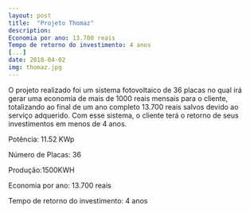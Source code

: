 ```yaml
---
layout: post
title:  "Projeto Thomaz"
description: 
Economia por ano: 13.700 reais
Tempo de retorno do investimento: 4 anos
[...]
date: 2018-04-02
img: thomaz.jpg
---
```


O projeto realizado foi um sistema fotovoltaico de 36 placas no qual irá gerar uma economia de mais de 1000 reais mensais para o cliente, totalizando ao final de um ano completo 13.700 reais salvos devido ao serviço adquerido.
Com esse sistema, o cliente terá o retorno de seus investimentos em menos de 4 anos.

Potência: 11.52 KWp  

Número de Placas: 36 

Produção:1500KWH 

Economia por ano: 13.700 reais 

Tempo de retorno do investimento: 4 anos 
